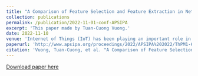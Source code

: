 ```yaml
---
title: "A Comparison of Feature Selection and Feature Extraction in Network Intrusion Detection Systems"
collection: publications
permalink: /publication/2022-11-01-conf-APSIPA
excerpt: 'This paper made by Tuan-Cuong Vuong.'
date: 2022-11-10
venue: 'Internet of Things (IoT) has been playing an important role in many sectors, such as smart cities, smart agriculture, smart healthcare, and smart manufacturing. However, IoT devices are vulnerable to cyber-attacks, which may result in security breaches and data leakages. To effectively prevent these attacks, a variety of machine learning-based network intrusion detection methods for IoT networks have been developed, which often rely on either feature extraction or feature selection techniques for reducing the dimension of input data before being fed to machine learning models. This aims to make the detection complexity low enough for real-time operations, which is particularly vital in intrusion detection systems. This paper provides a comprehensive comparison between these two methods in terms of various performance metrics, namely, precision rate, recall rate, detection accuracy, as well as runtime complexity, in the presence of UNSW-NB15 dataset. Note that such a comparison between feature selection and feature extraction methods has been overlooked in the literature. Furthermore, based on this comparison, we provide a useful guideline on selecting a suitable intrusion detection type for each specific scenario.'
paperurl: 'http://www.apsipa.org/proceedings/2022/APSIPA%202022/ThPM1-6/1570840554.pdf'
citation: 'Vuong, Tuan-Cuong, et al. "A Comparison of Feature Selection and Feature Extraction in Network Intrusion Detection Systems."'
---
```



[Download paper here](http://cngvng.github.io/files/2022-11-01-conf-APSIPA.pdf)

